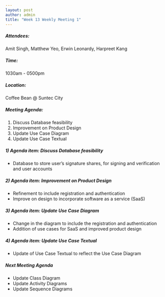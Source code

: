 ```yaml
---
layout: post
author: admin
title: "Week 13 Weekly Meeting 1"
---
```


##### Attendees:
Amit Singh, Matthew Yeo, Erwin Leonardy, Harpreet Kang

##### Time:
1030am - 0500pm

##### Location: 
Coffee Bean @ Suntec City

##### Meeting Agenda:
1. Discuss Database feasibility
2. Improvement on Product Design
3. Update Use Case Diagram
4. Update Use Case Textual 

##### 1) Agenda item: Discuss Database feasibility
- Database to store user’s signature shares, for signing and verification and user accounts 

##### 2) Agenda item: Improvement on Product Design
- Refinement to include registration and authentication
- Improve on design to incorporate software as a service (SaaS)

##### 3) Agenda item: Update Use Case Diagram
- Change in the diagram to include the registration and authentication
- Addition of use cases for SaaS and improved product design

##### 4) Agenda item: Update Use Case Textual 
- Update of Use Case Textual to reflect the Use Case Diagram

##### Next Meeting Agenda
- Update Class Diagram
- Update Activity Diagrams
- Update Sequence Diagrams
